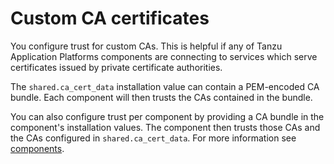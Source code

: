 # Custom CA certificates

You configure trust for custom CAs. This is helpful if any of Tanzu Application Platforms components
are connecting to services which serve certificates issued by private certificate authorities.

The `shared.ca_cert_data` installation value can contain a PEM-encoded CA bundle. Each component
will then trusts the CAs contained in the bundle.

You can also configure trust per component by providing a CA bundle in the component's installation
values. The component then trusts those CAs and the CAs configured in `shared.ca_cert_data`.
For more information see [components](../components.hbs.md).
